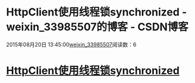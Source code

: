 # HttpClient使用线程锁synchronized - weixin_33985507的博客 - CSDN博客
2015年08月20日 13:45:00[weixin_33985507](https://me.csdn.net/weixin_33985507)阅读数：6
# [HttpClient使用线程锁synchronized](http://blog.csdn.net/mad1989/article/details/7716079)
